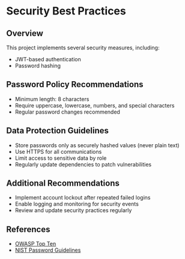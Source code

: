 # Security Best Practices

## Overview
This project implements several security measures, including:
- JWT-based authentication
- Password hashing

## Password Policy Recommendations
- Minimum length: 8 characters
- Require uppercase, lowercase, numbers, and special characters
- Regular password changes recommended

## Data Protection Guidelines
- Store passwords only as securely hashed values (never plain text)
- Use HTTPS for all communications
- Limit access to sensitive data by role
- Regularly update dependencies to patch vulnerabilities

## Additional Recommendations
- Implement account lockout after repeated failed logins
- Enable logging and monitoring for security events
- Review and update security practices regularly

## References
- [OWASP Top Ten](https://owasp.org/www-project-top-ten/)
- [NIST Password Guidelines](https://pages.nist.gov/800-63-3/sp800-63b.html)
